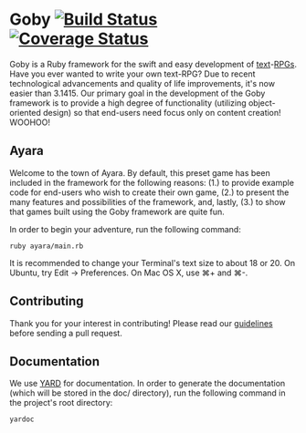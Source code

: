 # Goby [![Build Status](https://travis-ci.org/nskins/goby.png)](https://travis-ci.org/nskins/goby) [![Coverage Status](https://coveralls.io/repos/github/nskins/goby/badge.svg?branch=coveralls)](https://coveralls.io/github/nskins/goby?branch=coveralls)

Goby is a Ruby framework for the swift and easy development of [text](https://en.wikipedia.org/wiki/Text-based_game)-[RPGs](https://en.wikipedia.org/wiki/Role-playing_game). Have you ever wanted to write your own text-RPG? Due to recent technological advancements and quality of life improvements, it's now easier than 3.1415. Our primary goal in the development of the Goby framework is to provide a high degree of functionality (utilizing object-oriented design) so that end-users need focus only on content creation! WOOHOO!

## Ayara

Welcome to the town of Ayara. By default, this preset game has been included in the framework for the following reasons: (1.) to provide example code for end-users who wish to create their own game, (2.) to present the many features and possibilities of the framework, and, lastly, (3.) to show that games built using the Goby framework are quite fun.

In order to begin your adventure, run the following command:

```ruby ayara/main.rb```

It is recommended to change your Terminal's text size to about 18 or 20. On Ubuntu, try Edit -> Preferences. On Mac OS X, use ⌘+ and ⌘-.

## Contributing

Thank you for your interest in contributing! Please read our [guidelines](https://github.com/nskins/goby/blob/master/CONTRIBUTING.md) before sending a pull request.

## Documentation

We use [YARD](https://github.com/lsegal/yard) for documentation. In order to generate the documentation (which will be stored in the doc/ directory), run the following command in the project's root directory:

```yardoc ```
